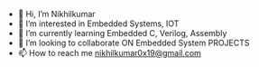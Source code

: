 - 👋 Hi, I’m Nikhilkumar
- 👀 I’m interested in Embedded Systems, IOT
- 🌱 I’m currently learning Embedded C, Verilog, Assembly 
- 💞️ I’m looking to collaborate ON Embedded System PROJECTS
- 📫 How to reach me nikhilkumar0x19@gmail.com

<!---
nikhil9591/nikhil9591 is a ✨ special ✨ repository because its `README.md` (this file) appears on your GitHub profile.
You can click the Preview link to take a look at your changes.
--->
